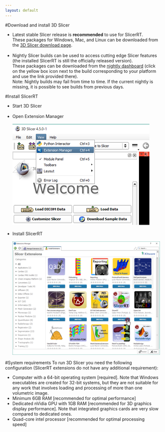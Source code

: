 ```yaml
---
layout: default
---
```

#Download and install 3D Slicer

*   Latest stable Slicer release is <b>recommended</b> to use for SlicerRT.<br>These packages for Windows, Mac, and Linux can be downloaded from the [3D Slicer download page](http://download.slicer.org/).<br><br>
*   Nightly Slicer builds can be used to access cutting edge Slicer features (the installed SlicerRT is still the officially released version).<br>These packages can be downloaded from the [nightly dashboard](http://slicer.cdash.org/index.php?project=Slicer4) (click on the yellow box icon next to the build corresponding to your platform and use the link provided there).<br>Note: Nightly builds may fail from time to time. If the current nightly is missing, it is possible to see builds from previous days.

#Install SlicerRT

*   Start 3D Slicer
<br><br>
*   Open Extension Manager
<br><br>
![3D Slicer - Open Extension Manager](images/ExtensionManager_Open.png)
<br><br>
*   Install SlicerRT
<br><br>
![3D Slicer - Extension Manager Browser](images/ExtensionManager_ClickOnSlicerRT.png)

#System requirements
To run 3D Slicer you need the following configuration (SlicerRT extensions do not have any additional requirement):
*   Computer with a 64-bit operating system  [required]. Note that Windows executables are created for 32-bit systems, but they are not suitable for any work that involves loading and processing of more than one volumetric image.
*   Minimum 6GB RAM [recommended for optimal performance]
*   Dedicated nVidia GPU with 1GB RAM [recommended for 3D graphics display performance]. Note that integrated graphics cards are very slow compared to dedicated ones.
*   Quad-core intel processor [recommended for optimal processing speed]

